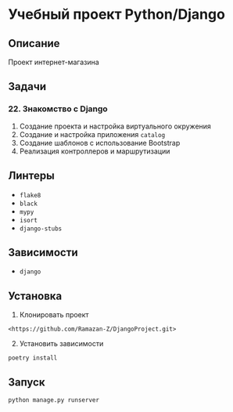 # Учебный проект Python/Django
## Описание
Проект интернет-магазина
## Задачи
### 22. Знакомство с Django
1. Создание проекта и настройка виртуального окружения
2. Создание и настройка приложения `catalog`
3. Создание шаблонов с использование Bootstrap
4. Реализация контроллеров и маршрутизации
## Линтеры
* `flake8`
* `black`
* `mypy`
* `isort`
* `django-stubs`
## Зависимости
* `django`
## Установка
1. Клонировать проект
```
<https://github.com/Ramazan-Z/DjangoProject.git>
```
2. Установить зависимости
```
poetry install
```
## Запуск
```
python manage.py runserver
```